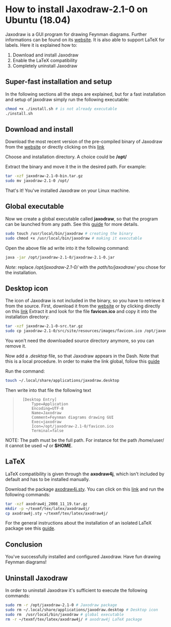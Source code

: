 # How to install Jaxodraw-2.1-0 on Ubuntu (18.04)

Jaxodraw is a GUI program for drawing Feynman diagrams. Further informations can be found on its [website](http://jaxodraw.sourceforge.net/).
It is also able to support LaTeX for labels.
Here it is explained how to:

1. Download and install Jaxodraw
2. Enable the LaTeX compatibility
3. Completely uninstall Jaxodraw

## Super-fast installation and setup

In the following sections all the steps are explained, but for a fast installation and setup of jaxodraw simply run the following executable:

``` bash
chmod +x ./install.sh # is not already executable
./install.sh
``` 

## Download and install

Download the most recent version of the pre-compiled binary of Jaxodraw from the [website](http://jaxodraw.sourceforge.net/download/bin.html) or directly clicking on this [link](http://jaxodraw.sourceforge.net/download/pkgs/jaxodraw-2.1-0-bin.tar.gz)

Choose and installation directory. A choice could be **/opt/**

Extract the binary and move it the in the desired path.
For example:

``` bash
tar -xzf jaxodraw-2.1-0-bin.tar.gz
sudo mv jaxodraw-2.1-0 /opt/
```

That's it! You've installed Jaxodraw on your Linux machine.

## Global executable

Now we create a global executable called **jaxodraw**, so that the program can be launched from any path. See this [guide](https://help.ubuntu.com/community/HowToAddaLauncher) for more details.

``` bash
sudo touch /usr/local/bin/jaxodraw # creating the binary
sudo chmod +x /usr/local/bin/jaxodraw # making it executable
```

Open the above file ad write into it the following command:
``` bash
java -jar /opt/jaxodraw-2.1-0/jaxodraw-2.1-0.jar
```
_Note_: replace */opt/jaxodraw-2.1-0/* with the *path/to/jaxodraw/* you chose for the installation.


## Desktop icon

The icon of Jaxodraw is not included in the binary, so you have to retrieve it from the source.
First, download it from the [website](http://jaxodraw.sourceforge.net/download/src.html) or by clicking directly on this [link](https://sourceforge.net/projects/jaxodraw/files/jaxodraw/2.1-0/jaxodraw-2.1-0-src.tar.gz/download)
Extract it and look for the file **favicon.ico** and copy it into the installation directory:

``` bash
tar -xzf jaxodraw-2.1-0-src.tar.gz
sudo cp jaxodraw-2.1-0/src/site/resources/images/favicon.ico /opt/jaxodraw-2.1-0/favicon.ico
```
You won't need the downloaded source directory anymore, so you can remove it.

Now add a *.desktop* file, so that Jaxodraw appears in the Dash. Note that this is a local procedure.
In order to make the link global, follow this [guide](https://developer.gnome.org/integration-guide/stable/desktop-files.html.en)

Run the command:

``` bash
touch ~/.local/share/applications/jaxodraw.desktop
```

Then write into that file the following text

> 		[Desktop Entry]
>			Type=Application
>			Encoding=UTF-8
>			Name=Jaxodraw
>			Comment=Feynman diagrams drawing GUI
>			Exec=jaxodraw
>			Icon=/opt/jaxodraw-2.1-0/favicon.ico
>			Terminal=false

NOTE: The path must be the full path. For instance fot the path /home/user/ it cannot be used **~/** or **$HOME**.


## LaTeX

LaTeX compatibility is given through the **axodraw4j**, which isn't included by default and has to be installed manually.

Download the package [axodraw4j.sty](http://jaxodraw.sourceforge.net/download/axodraw4j.html). You can click on this [link](https://sourceforge.net/projects/jaxodraw/files/axodraw4j/axodraw4j_2008_11_19/) and run the following commands:

``` bash
tar -xzf axodraw4j_2008_11_19.tar.gz
mkdir -p ~/texmf/tex/latex/axodraw4j/
cp axodraw4j.sty ~/texmf/tex/latex/axodraw4j/
```

For the general instructions about the installation of an isolated LaTeX package see this [guide](https://tex.stackexchange.com/questions/1137/where-do-i-place-my-own-sty-or-cls-files-to-make-them-available-to-all-my-te).

## Conclusion

You've successfully installed and configured Jaxodraw.
Have fun drawing Feynman diagrams!

## Uninstall Jaxodraw

In order to uninstall Jaxodraw it's sufficient to execute the following commands:

``` bash
sudo rm -r /opt/jaxodraw-2.1-0 # Jaxodraw package
sudo rm ~/.local/share/applications/jaxodraw.desktop # Desktop icon
sudo rm  /usr/local/bin/jaxodraw # global executable
rm -r ~/texmf/tex/latex/axodraw4j/ # axodraw4j LaTeX package
```
